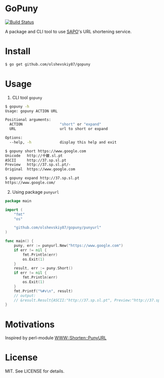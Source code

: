 GoPuny
======

[![Build Status](https://travis-ci.org/olshevskiy87/gopuny.svg?branch=master)](https://travis-ci.org/olshevskiy87/gopuny)

A package and CLI tool to use [SAPO](http://sapo.pt/)'s URL shortening service.

Install
=======

```bash
$ go get github.com/olshevskiy87/gopuny
```

Usage
=====

1. CLI tool `gopuny`

```bash
$ gopuny -h
Usage: gopuny ACTION URL

Positional arguments:
  ACTION                 "short" or "expand"
  URL                    url to short or expand

Options:
  --help, -h             display this help and exit
```

```bash
$ gopuny short https://www.google.com
Unicode   http://㐃鍍.sl.pt
ASCII     http://37.sp.sl.pt
Preview   http://37.sp.sl.pt/-
Original  https://www.google.com
```

```bash
$ gopuny expand http://37.sp.sl.pt
https://www.google.com/
```

2. Using package `punyurl`

```go
package main

import (
	"fmt"
	"os"

	"github.com/olshevskiy87/gopuny/punyurl"
)

func main() {
	puny, err := punyurl.New("https://www.google.com")
	if err != nil {
		fmt.Println(err)
		os.Exit(1)
	}
	result, err := puny.Short()
	if err != nil {
		fmt.Println(err)
		os.Exit(1)
	}
	fmt.Printf("%#v\n", result)
	// output:
	// &result.Result{ASCII:"http://37.sp.sl.pt", Preview:"http://37.sp.sl.pt/-", Puny:"http://㐃鍍.sl.pt", URL:"https://www.google.com"}
}
```

Motivations
===========

Inspired by perl-module [WWW::Shorten::PunyURL](http://search.cpan.org/dist/WWW-Shorten-PunyURL/)

License
=======

MIT. See LICENSE for details.
